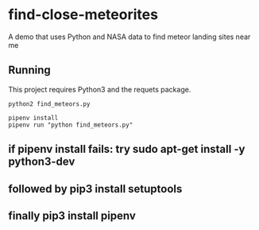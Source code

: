 # find-close-meteorites
A demo that uses Python and NASA data to find meteor landing sites near me

## Running

This project requires Python3 and the requets package.

`python2 find_meteors.py`

```
pipenv install
pipenv run "python find_meteors.py"
```
## if pipenv install fails: try sudo apt-get install -y python3-dev
## followed by pip3 install setuptools
## finally pip3 install pipenv



